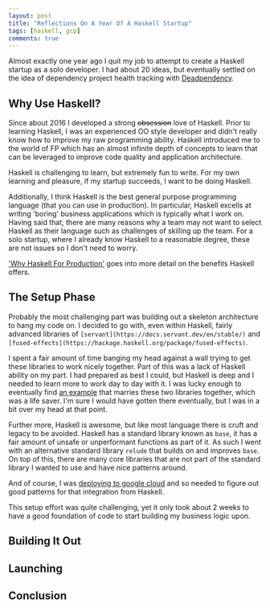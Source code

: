 ```yaml
---
layout: post
title: "Reflections On A Year Of A Haskell Startup"
tags: [haskell, gcp]
comments: true
---
```


Almost exactly one year ago I quit my job to attempt to create a Haskell startup as a solo developer. I had about 20 ideas, but eventually settled on the idea of dependency project health tracking with [Deadpendency](https://deadpendency.com/).

## Why Use Haskell?

Since about 2016 I developed a strong ~~obsession~~ love of Haskell. Prior to learning Haskell, I was an experienced OO style developer and didn't really know how to improve my raw programming ability. Haskell introduced me to the world of FP which has an almost infinite depth of concepts to learn that can be leveraged to improve code quality and application architecture.

Haskell is challenging to learn, but extremely fun to write. For my own learning and pleasure, if my startup succeeds, I want to be doing Haskell.

Additionally, I think Haskell is the best general purpose programming language (that you can use in production). In particular, Haskell excells at writing 'boring' business applications which is typically what I work on. Having said that, there are many reasons why a team may not want to select Haskell as their language such as challenges of skilling up the team. For a solo startup, where I already know Haskell to a reasonable degree, these are not issues so I don't need to worry.

['Why Haskell For Production'](https://www.foxhound.systems/blog/why-haskell-for-production/) goes into more detail on the benefits Haskell offers.

## The Setup Phase

Probably the most challenging part was building out a skeleton architecture to hang my code on. I decided to go with, even within Haskell, fairly advanced libraries of `[servant](https://docs.servant.dev/en/stable/)` and `[fused-effects](https://hackage.haskell.org/package/fused-effects)`.

I spent a fair amount of time banging my head against a wall trying to get these libraries to work nicely together. Part of this was a lack of Haskell ability on my part. I had prepared as best I could, but Haskell is deep and I needed to learn more to work day to day with it. I was lucky enough to eventually find [an example](https://github.com/mitchellwrosen/hspolls) that marries these two libraries together, which was a life saver. I'm sure I would have gotten there eventually, but I was in a bit over my head at that point.

Further more, Haskell is awesome, but like most language there is cruft and legacy to be avoided. Haskell has a standard library known as `base`, it has a fair amount of unsafe or unperformant functions as part of it. As such I went with an alternative standard library `relude` that builds on and improves `base`. On top of this, there are many core libraries that are not part of the standard library I wanted to use and have nice patterns around.

And of course, I was [deploying to google cloud](/haskell-on-google-cloud-is-great) and so needed to figure out good patterns for that integration from Haskell.

This setup effort was quite challenging, yet it only took about 2 weeks to have a good foundation of code to start building my business logic upon.

## Building It Out



## Launching

## Conclusion

